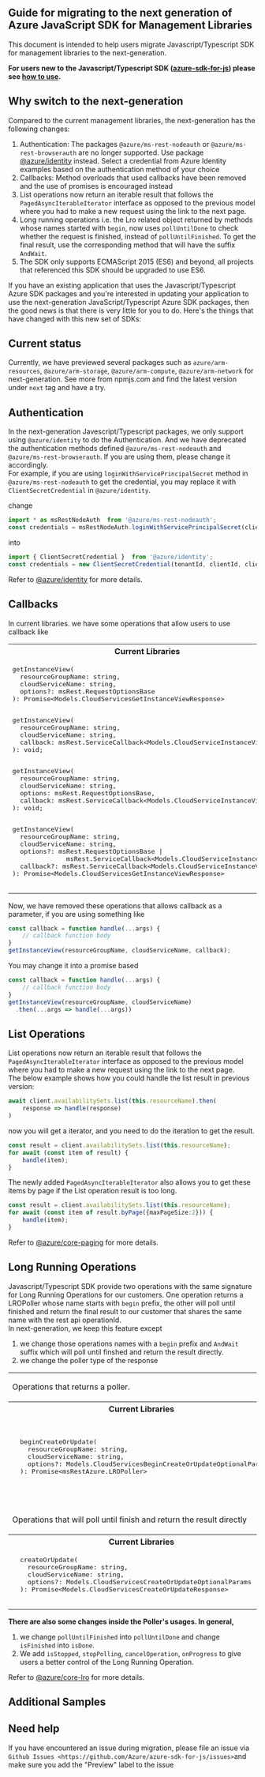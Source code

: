 ## Guide for migrating to the next generation of Azure JavaScript SDK for Management Libraries

This document is intended to help users migrate Javascript/Typescript SDK for management libraries to the next-generation.

**For users new to the Javascript/Typescript SDK ([azure-sdk-for-js](https://github.com/Azure/azure-sdk-for-js)) please see [how to use](./how-to-use.md).**

## Why switch to the next-generation

Compared to the current management libraries, the next-generation has the following changes: 

1. Authentication: The packages `@azure/ms-rest-nodeauth` or `@azure/ms-rest-browserauth` are no longer supported. Use package [@azure/identity](https://www.npmjs.com/package/@azure/identity) instead. Select a credential from Azure Identity examples based on the authentication method of your choice
1. Callbacks: Method overloads that used callbacks have been removed and the use of promises is encouraged instead
1. List operations now return an iterable result that follows the `PagedAsyncIterableIterator` interface as opposed to the previous model where you had to make a new request using the link to the next page.
1. Long running operations i.e. the Lro related object returned by methods whose names started with `begin`, now uses `pollUntilDone` to check whether the request is finished, instead of `pollUntilFinished`. To get the final result, use the corresponding method that will have the suffix `AndWait`.
1. The SDK only supports ECMAScript 2015 (ES6) and beyond, all projects that referenced this SDK should be upgraded to use ES6.

If you have an existing application that uses the Javascript/Typescript Azure SDK packages and you're interested in updating your application to use the next-generation JavaScript/Typescript Azure SDK packages, then the good news is that there is very little for you to do. Here's the things that have changed with this new set of SDKs:

## Current status
Currently, we have previewed several packages such as `azure/arm-resources`, `@azure/arm-storage`, `@azure/arm-compute`, `@azure/arm-network` for next-generation. See more from npmjs.com and find the latest version under `next` tag and have a try.  

## Authentication

In the next-generation Javescript/Typescript packages, we only support using `@azure/identity` to do the Authentication. And we have deprecated the authentication methods defined `@azure/ms-rest-nodeauth` and `@azure/ms-rest-browserauth`. If you are using them, please change it accordingly.  
For example, if you are using `loginWithServicePrincipalSecret` method in `@azure/ms-rest-nodeauth` to get the credential, you may replace it with `ClientSecretCredential` in `@azure/identity`.  

change
```typescript
import * as msRestNodeAuth  from '@azure/ms-rest-nodeauth';
const credentials = msRestNodeAuth.loginWithServicePrincipalSecret(clientId, clientSecret, tenantId);
```
into
```typescript
import { ClientSecretCredential }  from '@azure/identity';
const credentials = new ClientSecretCredential(tenantId, clientId, clientSecrat);
```
Refer to [@azure/identity](https://www.npmjs.com/package/@azure/identity) for more details.


## Callbacks

In current libraries. we have some operations that allow users to use callback like 

<!-- markdownlint-disable MD033 -->
<table>
  <tr>
    <th>Current Libraries</th>
    <th>Next Generation</th>
  </tr>
  <tr>
    <td>
      <pre lang="typescript">
getInstanceView(
  resourceGroupName: string,
  cloudServiceName: string,
  options?: msRest.RequestOptionsBase
): Promise&lt;Models.CloudServicesGetInstanceViewResponse>
      </pre>
      <pre lang="typescript">
getInstanceView(
  resourceGroupName: string,
  cloudServiceName: string,
  callback: msRest.ServiceCallback&lt;Models.CloudServiceInstanceView>
): void;
      </pre>
      <pre lang="typescript">
getInstanceView(
  resourceGroupName: string,
  cloudServiceName: string,
  options: msRest.RequestOptionsBase,
  callback: msRest.ServiceCallback&lt;Models.CloudServiceInstanceView>
): void;
      </pre>
      <pre lang="typescript">
getInstanceView(
  resourceGroupName: string,
  cloudServiceName: string,
  options?: msRest.RequestOptionsBase |
              msRest.ServiceCallback&lt;Models.CloudServiceInstanceView>,
  callback?: msRest.ServiceCallback&lt;Models.CloudServiceInstanceView>
): Promise&lt;Models.CloudServicesGetInstanceViewResponse> 
      </pre>
    </td>
    <td>
      <pre lang="typescript">
getInstanceView(
  resourceGroupName: string,
  cloudServiceName: string,
  options?: CloudServicesGetInstanceViewOptionalParams
): Promise&lt;CloudServicesGetInstanceViewResponse> 
      </pre>
    </td>
  </tr>
</table>
<!-- markdownlint-enable MD033 -->


Now, we have removed these operations that allows callback as a parameter, if you are using something like 
```typescript
const callback = function handle(...args) {
    // callback function body
}
getInstanceView(resourceGroupName, cloudServiceName, callback);
```
You may change it into a promise based 
```typescript
const callback = function handle(...args) {
    // callback function body
}
getInstanceView(resourceGroupName, cloudServiceName)
  .then(...args => handle(...args))
```

## List Operations

List operations now return an iterable result that follows the `PagedAsyncIterableIterator` interface as opposed to the previous model where you had to make a new request using the link to the next page.  
The below example shows how you could handle the list result in previous version:
```typescript
await client.availabilitySets.list(this.resourceName).then(
    response => handle(response)
)
```
now you will get a iterator, and you need to do the iteration to get the result. 
```typescript
const result = client.availabilitySets.list(this.resourceName);
for await (const item of result) {
    handle(item);
}
```
The newly added `PagedAsyncIterableIterator` also allows you to get these items by page if the List operation result is too long.
```typescript
const result = client.availabilitySets.list(this.resourceName);
for await (const item of result.byPage({maxPageSize:2})) {
    handle(item);
}
```
Refer to [@azure/core-paging](https://www.npmjs.com/package/@azure/core-paging) for more details.

## Long Running Operations

Javascript/Typescript SDK provide two operations with the same signature for Long Running Operations for our customers. One operation returns a LROPoller whose name starts with `begin` prefix, the other will poll until finished and return the final result to our customer that shares the same name with the rest api operationId.  
In next-generation, we keep this feature except 
1. we change those operations names with a `begin` prefix and `AndWait` suffix which will poll until finshed and return the result directly.  
1. we change the poller type of the response

<!-- markdownlint-disable MD033 -->
<table>
  <tr>
    <td colspan="2">
      <p>
        Operations that returns a poller.
      </p>
    </td>
  </tr>
  <tr>
    <th>Current Libraries</th>
    <th>Next Generation</th>
  </tr>
  <tr>
    <td>
      <pre lang="typescript">
  beginCreateOrUpdate(
    resourceGroupName: string,
    cloudServiceName: string,
    options?: Models.CloudServicesBeginCreateOrUpdateOptionalParams
  ): Promise&lt;msRestAzure.LROPoller>
      </pre>
    </td>
    <td>
      <pre lang="typescript">
  async beginCreateOrUpdate(
    resourceGroupName: string,
    cloudServiceName: string,
    options?: CloudServicesCreateOrUpdateOptionalParams
  ): Promise&lt;PollerLike<
        PollOperationState&lt;CloudServicesCreateOrUpdateResponse>,
        CloudServicesCreateOrUpdateResponse
      >
    >
      </pre>
    </td>
  </tr>
  <tr>
    <td colspan="2">
      <p>
        Operations that will poll until finish and return the result directly
      </p>
    </td>
  </tr>
  <tr>
    <th>Current Libraries</th>
    <th>Next Generation</th>
  </tr>
  <tr>
    <td>
      <pre lang="typescript">
  createOrUpdate(
    resourceGroupName: string,
    cloudServiceName: string,
    options?: Models.CloudServicesCreateOrUpdateOptionalParams
  ): Promise&lt;Models.CloudServicesCreateOrUpdateResponse>
      </pre>
    </td>
    <td>
      <pre lang="typescript">
  async beginCreateOrUpdateAndWait(
    resourceGroupName: string,
    cloudServiceName: string,
    options?: CloudServicesCreateOrUpdateOptionalParams
  ): Promise&lt;CloudServicesCreateOrUpdateResponse>
      </pre>
    </td>
  </tr>
</table>
<!-- markdownlint-enable MD033 -->

**There are also some changes inside the Poller's usages. In general,**
1. we change `pollUntilFinished` into `pollUntilDone` and change `isFinished` into `isDone`.
1. We add `isStopped`, `stopPolling`, `cancelOperation`, `onProgress` to give users a better control of the Long Running Operation. 

Refer to [@azure/core-lro](https://www.npmjs.com/package/@azure/core-lro) for more details.

## Additional Samples


## Need help

If you have encountered an issue during migration, please file an issue via `Github Issues <https://github.com/Azure/azure-sdk-for-js/issues>`and make sure you add the "Preview" label to the issue
